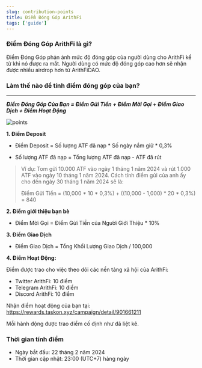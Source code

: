 ```yaml
---
slug: contribution-points
title: Điểm Đóng Góp ArithFi
tags: ['guide']
---
```


### Điểm Đóng Góp ArithFi là gì?

Điểm Đóng Góp phản ánh mức độ đóng góp của người dùng cho ArithFi kể từ khi nó được ra mắt. Người dùng có mức độ đóng góp cao hơn sẽ nhận được nhiều airdrop hơn từ ArithFiDAO.

### Làm thế nào để tính điểm đóng góp của bạn?

---------------------------  

_**Điểm Đóng Góp Của Bạn = Điểm Gửi Tiền + Điểm Mời Gọi + Điểm Giao Dịch + Điểm Hoạt Động**_


![points](https://nftstorage.link/ipfs/bafybeiflqpssvztq5nd573tup4mvada3x3h5geyanfyxtuakfaiatgzyze)

**1. Điểm Deposit**
  
- Điểm Deposit = Số lượng ATF đã nạp * Số ngày nắm giữ * 0,3%

- Số lượng ATF đã nạp = Tổng lượng ATF đã nạp - ATF đã rút

> Ví dụ:
Tom gửi 10.000 ATF vào ngày 1 tháng 1 năm 2024 và rút 1.000 ATF vào ngày 10 tháng 1 năm 2024. Cách tính điểm gửi của anh ấy cho đến ngày 30 tháng 1 năm 2024 sẽ là:
> 
> Điểm Gửi Tiền = (10,000 * 10 * 0,3%) + ((10,000 - 1,000) * 20 * 0,3%) = 840

**2. Điểm giới thiệu bạn bè**
  
- Điểm Mời Gọi = Điểm Gửi Tiền của Người Giới Thiệu * 10%

**3. Điểm Giao Dịch**

- Điểm Giao Dịch = Tổng Khối Lượng Giao Dịch / 100,000

**4. Điểm Hoạt Động:**

Điểm được trao cho việc theo dõi các nền tảng xã hội của ArithFi:
- Twitter ArithFi: 10 điểm
- Telegram ArithFi: 10 điểm
- Discord ArithFi: 10 điểm

Nhận điểm hoạt động của bạn tại: https://rewards.taskon.xyz/campaign/detail/901661211

Mỗi hành động được trao điểm cố định như đã liệt kê.

### Thời gian tính điểm
- Ngày bắt đầu: 22 tháng 2 năm 2024
- Thời gian cập nhật: 23:00 (UTC+7) hàng ngày
